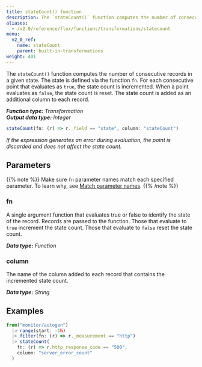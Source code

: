 ```yaml
---
title: stateCount() function
description: The `stateCount()` function computes the number of consecutive records in a given state.
aliases:
  - /v2.0/reference/flux/functions/transformations/statecount
menu:
  v2_0_ref:
    name: stateCount
    parent: built-in-transformations
weight: 401
---
```


The `stateCount()` function computes the number of consecutive records in a given state.
The state is defined via the function `fn`.
For each consecutive point that evaluates as `true`, the state count is incremented.
When a point evaluates as `false`, the state count is reset.
The state count is added as an additional column to each record.

_**Function type:** Transformation_  
_**Output data type:** Integer_

```js
stateCount(fn: (r) => r._field == "state", column: "stateCount")
```

_If the expression generates an error during evaluation, the point is discarded
and does not affect the state count._

## Parameters

{{% note %}}
Make sure `fn` parameter names match each specified parameter. To learn why, see [Match parameter names](/v2.0/reference/flux/language/data-model/#match-parameter-names).
{{% /note %}}

### fn

A single argument function that evaluates true or false to identify the state of the record.
Records are passed to the function.
Those that evaluate to `true` increment the state count.
Those that evaluate to `false` reset the state count.

_**Data type:** Function_

### column

The name of the column added to each record that contains the incremented state count.

_**Data type:** String_

## Examples

```js
from("monitor/autogen")
  |> range(start: -1h)
  |> filter(fn: (r) => r._measurement == "http")
  |> stateCount(
    fn: (r) => r.http_response_code == "500",
    column: "server_error_count"
  )
```
